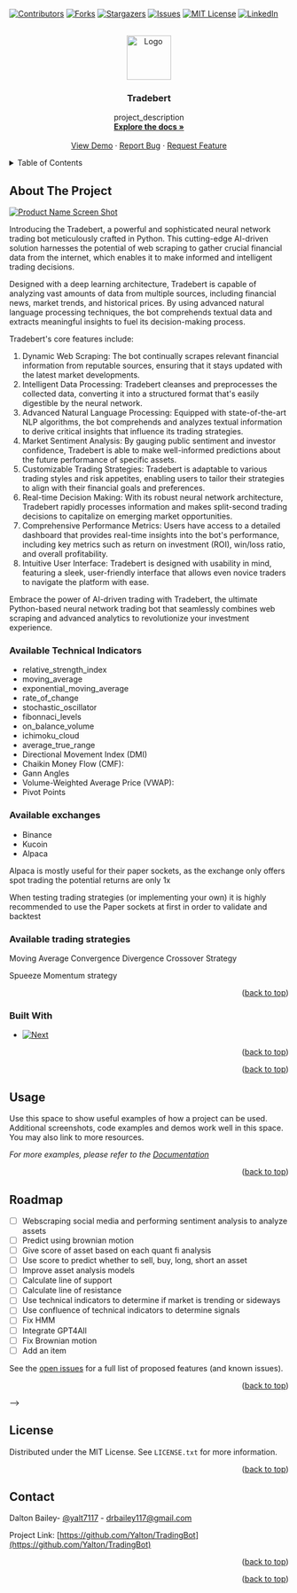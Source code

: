 <!-- Improved compatibility of back to top link: See: https://github.com/othneildrew/Best-README-Template/pull/73 -->
<a name="readme-top"></a>



<!-- PROJECT SHIELDS -->
<!--
*** I'm using markdown "reference style" links for readability.
*** Reference links are enclosed in brackets [ ] instead of parentheses ( ).
*** See the bottom of this document for the declaration of the reference variables
*** for contributors-url, forks-url, etc. This is an optional, concise syntax you may use.
*** https://www.markdownguide.org/basic-syntax/#reference-style-links
-->
[![Contributors][contributors-shield]][contributors-url]
[![Forks][forks-shield]][forks-url]
[![Stargazers][stars-shield]][stars-url]
[![Issues][issues-shield]][issues-url]
[![MIT License][license-shield]][license-url]
[![LinkedIn][linkedin-shield]][linkedin-url]



<!-- PROJECT LOGO -->
<br />
<div align="center">
  <a href="https://github.com/Yalton/TradingBot">
    <img src="doc/img/logo.png" alt="Logo" width="80" height="80">
  </a>

<h3 align="center">Tradebert</h3>

  <p align="center">
    project_description
    <br />
    <a href="https://github.com/Yalton/TradingBot"><strong>Explore the docs »</strong></a>
    <br />
    <br />
    <a href="https://github.com/Yalton/TradingBot">View Demo</a>
    ·
    <a href="https://github.com/Yalton/TradingBot/issues">Report Bug</a>
    ·
    <a href="https://github.com/Yalton/TradingBot/issues">Request Feature</a>
  </p>
</div>



<!-- TABLE OF CONTENTS -->
<details>
  <summary>Table of Contents</summary>
  <ol>
    <li>
      <a href="#about-the-project">About The Project</a>
      <ul>
        <li><a href="#built-with">Built With</a></li>
      </ul>
    </li>
    <li>
      <a href="#getting-started">Getting Started</a>
      <ul>
        <li><a href="#prerequisites">Prerequisites</a></li>
        <li><a href="#installation">Installation</a></li>
      </ul>
    </li>
    <li><a href="#usage">Usage</a></li>
    <li><a href="#roadmap">Roadmap</a></li>
    <li><a href="#contributing">Contributing</a></li>
    <li><a href="#license">License</a></li>
    <li><a href="#contact">Contact</a></li>
    <li><a href="#acknowledgments">Acknowledgments</a></li>
  </ol>
</details>



<!-- ABOUT THE PROJECT -->
## About The Project

[![Product Name Screen Shot][product-screenshot]](https://example.com)

Introducing the Tradebert, a powerful and sophisticated neural network trading bot meticulously crafted in Python. This cutting-edge AI-driven solution harnesses the potential of web scraping to gather crucial financial data from the internet, which enables it to make informed and intelligent trading decisions.

Designed with a deep learning architecture, Tradebert is capable of analyzing vast amounts of data from multiple sources, including financial news, market trends, and historical prices. By using advanced natural language processing techniques, the bot comprehends textual data and extracts meaningful insights to fuel its decision-making process.

Tradebert's core features include:

1. Dynamic Web Scraping: The bot continually scrapes relevant financial information from reputable sources, ensuring that it stays updated with the latest market developments.
2. Intelligent Data Processing: Tradebert cleanses and preprocesses the collected data, converting it into a structured format that's easily digestible by the neural network.
3. Advanced Natural Language Processing: Equipped with state-of-the-art NLP algorithms, the bot comprehends and analyzes textual information to derive critical insights that influence its trading strategies.
4. Market Sentiment Analysis: By gauging public sentiment and investor confidence, Tradebert is able to make well-informed predictions about the future performance of specific assets.
5. Customizable Trading Strategies: Tradebert is adaptable to various trading styles and risk appetites, enabling users to tailor their strategies to align with their financial goals and preferences.
6. Real-time Decision Making: With its robust neural network architecture, Tradebert rapidly processes information and makes split-second trading decisions to capitalize on emerging market opportunities.
7. Comprehensive Performance Metrics: Users have access to a detailed dashboard that provides real-time insights into the bot's performance, including key metrics such as return on investment (ROI), win/loss ratio, and overall profitability.
8. Intuitive User Interface: Tradebert is designed with usability in mind, featuring a sleek, user-friendly interface that allows even novice traders to navigate the platform with ease.

Embrace the power of AI-driven trading with Tradebert, the ultimate Python-based neural network trading bot that seamlessly combines web scraping and advanced analytics to revolutionize your investment experience.

### Available Technical Indicators 

- relative_strength_index
- moving_average
- exponential_moving_average
- rate_of_change
- stochastic_oscillator
- fibonnaci_levels
- on_balance_volume
- ichimoku_cloud
- average_true_range
- Directional Movement Index (DMI)
- Chaikin Money Flow (CMF):
- Gann Angles
- Volume-Weighted Average Price (VWAP):
- Pivot Points

### Available exchanges 

- Binance 
- Kucoin
- Alpaca 

Alpaca is mostly useful for their paper sockets, as the exchange only offers spot trading the potential returns are only 1x

When testing trading strategies (or implementing your own) it is highly recommended to use the Paper sockets at first in order to validate and backtest 

### Available trading strategies  

Moving Average Convergence Divergence Crossover Strategy 

Spueeze Momentum strategy 

<p align="right">(<a href="#readme-top">back to top</a>)</p>



### Built With

* [![Next][Next.js]][Next-url]

<p align="right">(<a href="#readme-top">back to top</a>)</p>



<!-- GETTING STARTED -->
<!-- ## Getting Started

This is an example of how you may give instructions on setting up your project locally.
To get a local copy up and running follow these simple example steps. -->

<!-- ### Prerequisites

This is an example of how to list things you need to use the software and how to install them.
* npm
  ```sh
  npm install npm@latest -g
  ```

### Installation

1. Get a free API Key at [https://example.com](https://example.com)
2. Clone the repo
   ```sh
   git clone https://github.com/Yalton/TradingBot.git
   ```
3. Install NPM packages
   ```sh
   npm install
   ```
4. Enter your API in `config.js`
   ```js
   const API_KEY = 'ENTER YOUR API';
   ``` -->

<p align="right">(<a href="#readme-top">back to top</a>)</p>



<!-- USAGE EXAMPLES -->
## Usage

Use this space to show useful examples of how a project can be used. Additional screenshots, code examples and demos work well in this space. You may also link to more resources.

_For more examples, please refer to the [Documentation](https://example.com)_

<p align="right">(<a href="#readme-top">back to top</a>)</p>



<!-- ROADMAP -->
 ## Roadmap

- [ ] Webscraping social media and performing sentiment analysis to analyze assets 
- [ ] Predict using brownian motion
- [ ] Give score of asset based on each quant fi analysis
- [ ] Use score to predict whether to sell, buy, long, short an asset
- [ ] Improve asset analysis models
- [ ] Calculate line of support
- [ ] Calculate line of resistance
- [ ] Use technical indicators to determine if market is trending or sideways
- [ ] Use confluence of technical indicators to determine signals
- [ ] Fix HMM
- [ ] Integrate GPT4All
- [ ] Fix Brownian motion
- [ ] Add an item

See the [open issues](https://github.com/Yalton/TradingBot/issues) for a full list of proposed features (and known issues).

<p align="right">(<a href="#readme-top">back to top</a>)</p>

 -->

<!-- CONTRIBUTING -->
<!-- ## Contributing

Contributions are what make the open source community such an amazing place to learn, inspire, and create. Any contributions you make are **greatly appreciated**.

If you have a suggestion that would make this better, please fork the repo and create a pull request. You can also simply open an issue with the tag "enhancement".
Don't forget to give the project a star! Thanks again!

1. Fork the Project
2. Create your Feature Branch (`git checkout -b feature/AmazingFeature`)
3. Commit your Changes (`git commit -m 'Add some AmazingFeature'`)
4. Push to the Branch (`git push origin feature/AmazingFeature`)
5. Open a Pull Request

<p align="right">(<a href="#readme-top">back to top</a>)</p> -->



<!-- LICENSE -->
## License

Distributed under the MIT License. See `LICENSE.txt` for more information.

<p align="right">(<a href="#readme-top">back to top</a>)</p>

<!-- CONTACT -->
## Contact

Dalton Bailey- [@yalt7117](https://twitter.com/@yalt7117) - drbailey117@gmail.com

Project Link: [https://github.com/Yalton/TradingBot](https://github.com/Yalton/TradingBot)

<p align="right">(<a href="#readme-top">back to top</a>)</p>



<!-- ACKNOWLEDGMENTS -->
<!-- ## Acknowledgments

* []()
* []()
* []() -->

<p align="right">(<a href="#readme-top">back to top</a>)</p>



<!-- MARKDOWN LINKS & IMAGES -->
<!-- https://www.markdownguide.org/basic-syntax/#reference-style-links -->
[contributors-shield]: https://img.shields.io/github/contributors/Yalton/TradingBot.svg?style=for-the-badge
[contributors-url]: https://github.com/Yalton/TradingBot/graphs/contributors
[forks-shield]: https://img.shields.io/github/forks/Yalton/TradingBot.svg?style=for-the-badge
[forks-url]: https://github.com/Yalton/TradingBot/network/members
[stars-shield]: https://img.shields.io/github/stars/Yalton/TradingBot.svg?style=for-the-badge
[stars-url]: https://github.com/Yalton/TradingBot/stargazers
[issues-shield]: https://img.shields.io/github/issues/Yalton/TradingBot.svg?style=for-the-badge
[issues-url]: https://github.com/Yalton/TradingBot/issues
[license-shield]: https://img.shields.io/github/license/Yalton/TradingBot.svg?style=for-the-badge
[license-url]: https://github.com/Yalton/TradingBot/blob/master/LICENSE.txt
[linkedin-shield]: https://img.shields.io/badge/-LinkedIn-black.svg?style=for-the-badge&logo=linkedin&colorB=555
[linkedin-url]: https://linkedin.com/in/dalton-r-bailey
[product-screenshot]: doc/img/Tradebert.png
[Next.js]: https://img.shields.io/badge/next.js-000000?style=for-the-badge&logo=nextdotjs&logoColor=white
[Next-url]: https://nextjs.org/
[React.js]: https://img.shields.io/badge/React-20232A?style=for-the-badge&logo=react&logoColor=61DAFB
[React-url]: https://reactjs.org/
[Vue.js]: https://img.shields.io/badge/Vue.js-35495E?style=for-the-badge&logo=vuedotjs&logoColor=4FC08D
[Vue-url]: https://vuejs.org/
[Angular.io]: https://img.shields.io/badge/Angular-DD0031?style=for-the-badge&logo=angular&logoColor=white
[Angular-url]: https://angular.io/
[Svelte.dev]: https://img.shields.io/badge/Svelte-4A4A55?style=for-the-badge&logo=svelte&logoColor=FF3E00
[Svelte-url]: https://svelte.dev/
[Laravel.com]: https://img.shields.io/badge/Laravel-FF2D20?style=for-the-badge&logo=laravel&logoColor=white
[Laravel-url]: https://laravel.com
[Bootstrap.com]: https://img.shields.io/badge/Bootstrap-563D7C?style=for-the-badge&logo=bootstrap&logoColor=white
[Bootstrap-url]: https://getbootstrap.com
[JQuery.com]: https://img.shields.io/badge/jQuery-0769AD?style=for-the-badge&logo=jquery&logoColor=white
[JQuery-url]: https://jquery.com 